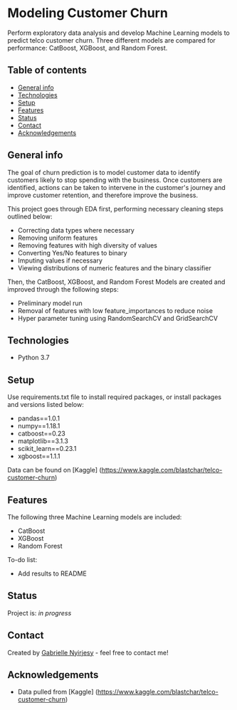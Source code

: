 # Modeling Customer Churn
Perform exploratory data analysis and develop Machine Learning models to predict telco customer churn. Three different models are compared for performance: CatBoost, XGBoost, and Random Forest.

## Table of contents
* [General info](#general-info)
* [Technologies](#technologies)
* [Setup](#setup)
* [Features](#features)
* [Status](#status)
* [Contact](#contact)
* [Acknowledgements](#acknowledgements)

## General info
The goal of churn prediction is to model customer data to identify customers likely to stop spending with the business. Once customers are identified, actions can be taken to intervene in the customer's journey and improve customer retention, and therefore improve the business. 

This project goes through EDA first, performing necessary cleaning steps outlined below:

* Correcting data types where necessary
* Removing uniform features 
* Removing features with high diversity of values
* Converting Yes/No features to binary
* Imputing values if necessary
* Viewing distributions of numeric features and the binary classifier

Then, the CatBoost, XGBoost, and Random Forest Models are created and improved through the following steps:

* Preliminary model run
* Removal of features with low feature_importances to reduce noise
* Hyper parameter tuning using RandomSearchCV and GridSearchCV

## Technologies
* Python 3.7

## Setup
Use requirements.txt file to install required packages, or install packages and versions listed below:

* pandas==1.0.1
* numpy==1.18.1
* catboost==0.23
* matplotlib==3.1.3
* scikit_learn==0.23.1
* xgboost==1.1.1

Data can be found on [Kaggle] (https://www.kaggle.com/blastchar/telco-customer-churn)

## Features
The following three Machine Learning models are included:

* CatBoost
* XGBoost
* Random Forest

To-do list:
* Add results to README

## Status
Project is: _in progress_

## Contact
Created by [Gabrielle Nyirjesy](https://www.linkedin.com/in/gabrielle-gabby-nyirjesy-524728a9/) - feel free to contact me!

## Acknowledgements
* Data pulled from [Kaggle] (https://www.kaggle.com/blastchar/telco-customer-churn)
